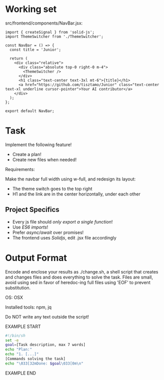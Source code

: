 # Working set

src/frontend/components/NavBar.jsx:
```
import { createSignal } from 'solid-js';
import ThemeSwitcher from './ThemeSwitcher';

const NavBar = () => {
  const title = 'Junior';

  return (
    <div class="relative">
      <div class="absolute top-0 right-0 m-4">
        <ThemeSwitcher />
      </div>
      <h1 class="text-center text-3xl mt-6">{title}</h1>
      <a href="https://github.com/tisztamo/Junior" class="text-center text-xl underline cursor-pointer">Your AI contributor</a>
    </div>
  );
};

export default NavBar;

```


# Task

Implement the following feature!

- Create a plan!
- Create new files when needed!

Requirements:

Make the navbar full width using w-full, and redesign its layout:
- The theme switch goes to the top right
- H1 and the link are in the center horizontally, under each other



## Project Specifics

- Every js file should *only export a single function*!
- Use *ES6 imports*!
- Prefer *async/await* over promises!
- The frontend uses *Solidjs*, edit .jsx file accordingly


# Output Format

Encode and enclose your results as ./change.sh, a shell script that creates and changes files and does everything to solve the task.
Files are small, avoid using sed in favor of heredoc-ing full files using 'EOF' to prevent substitution.

OS: OSX

Installed tools: npm, jq


Do NOT write any text outside the script!

EXAMPLE START

```sh
#!/bin/sh
set -e
goal=[Task description, max 7 words]
echo "Plan:"
echo "1. [...]"
[Commands solving the task]
echo "\033[32mDone: $goal\033[0m\n"
```

EXAMPLE END


